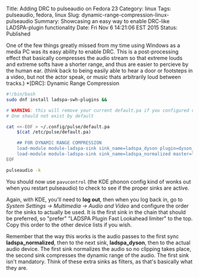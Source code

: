 Title: Adding DRC to pulseaudio on Fedora 23
Category: linux
Tags: pulseaudio, fedora, linux
Slug: dynamic-range-compression-linux-pulseaudio
Summary: Showcasing an easy way to enable DRC-like LADSPA-plugin functionality
Date: Fri Nov  6 14:21:06 EST 2015
Status: Published

One of the few things greatly missed from my time using Windows as a media PC was
its easy ability to enable DRC. This is a post-processing effect that basically
compresses the audio stream so that extreme louds and extreme softs have a shorter
range, and thus are easier to percieve by the human ear. (think back to being easily
able to hear a door or footsteps in a video, but not the actor speak, or music thats
arbitrarily loud between tracks.)
*[DRC]: Dynamic Range Compression

```bash
#!/bin/bash
sudo dnf install ladspa-swh-plugins &&

# WARNING: this will remove your current default.pa if you configured one
# One should not exist by default

cat <<-EOF > ~/.config/pulse/default.pa
	$(cat /etc/pulse/default.pa)

	## FOR DYNAMIC RANGE COMPRESSION
	load-module module-ladspa-sink sink_name=ladspa_dyson plugin=dyson_compress_1403 label=dysonCompress control=0,1,0.5,0.99
	load-module module-ladspa-sink sink_name=ladspa_normalized master=ladspa_dyson plugin=fast_lookahead_limiter_1913 label=fastLookaheadLimiter control=10,0,0.8"
EOF

pulseaudio -k
```

You should now use `pavucontrol` (the KDE phonon config kind of wonks out when you restart pulseaudio) to check to see if the proper sinks are active.

Again, with KDE, you'll need to **log out**, then when you log back in, go to *System Settings -> Multimedia -> Audio and Video* and configure the order for the sinks to actually be used. It is the first sink in the chain that should be preferred, so "prefer" "LADSPA Plugin Fast Lookahead limiter" to the top. Copy this order to the other device lists if you wish.

Remember that the way this works is the audio passes to the first sync **ladspa_normalized**, then to the next sink, **ladspa_dyson**, then to the actual audio device. The first sink normalizes the audio so no clipping takes place, the second sink compresses the dynamic range of the audio. The first sink isn't mandatory. Think of these extra sinks as filters, as that's basically what they are.
